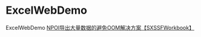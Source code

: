 # ExcelWebDemo
ExcelWebDemo
[NPOI导出大量数据的避免OOM解决方案【SXSSFWorkbook】]("https://www.cnblogs.com/gdouzz/p/15529822.html")
